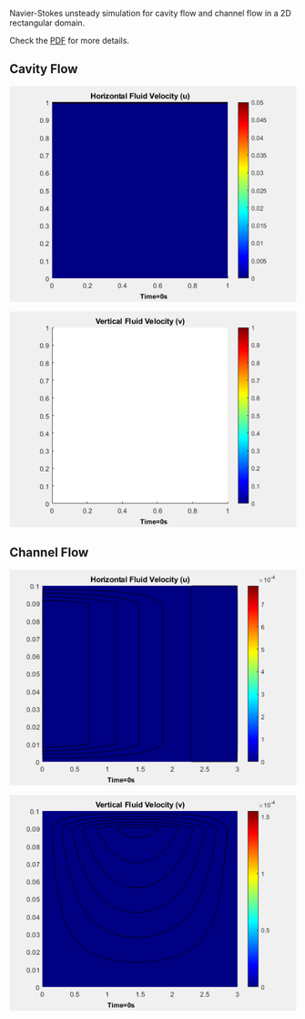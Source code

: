 
Navier-Stokes unsteady simulation for cavity flow and channel flow in a 2D rectangular domain.


Check the [PDF](../main/numerical_methods_for_complex_systems.pdf) for more details.


Cavity Flow  
-----------


![alt text](https://github.com/auralius/numerical-methods-with-matlab/blob/main/unsteady_navier_stokes/cavity_flow_u.gif?raw=true)


![alt text](https://github.com/auralius/numerical-methods-with-matlab/blob/main/unsteady_navier_stokes/cavity_flow_v.gif?raw=true)


Channel Flow  
------------


![alt text](https://github.com/auralius/numerical-methods-with-matlab/blob/main/unsteady_navier_stokes/channel_flow_u.gif?raw=true)


![alt text](https://github.com/auralius/numerical-methods-with-matlab/blob/main/unsteady_navier_stokes/channel_flow_v.gif?raw=true)





